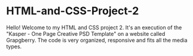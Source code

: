 # HTML-and-CSS-Project-2
Hello! Welcome to my HTML and CSS project 2. It's an execution of the "Kasper - One Page Creative PSD Template" on a website called Grapgberry.
The code is very organized, responsive and fits all the media types.


